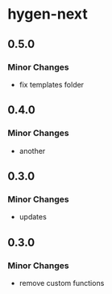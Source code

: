 # hygen-next

## 0.5.0

### Minor Changes

- fix templates folder

## 0.4.0

### Minor Changes

- another

## 0.3.0

### Minor Changes

- updates

## 0.3.0

### Minor Changes

- remove custom functions
